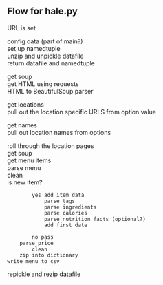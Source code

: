 ## Flow for hale.py

URL is set  

config data (part of main?)  
    set up namedtuple  
    unzip and unpickle datafile  
    return datafile and namedtuple  

get soup  
get HTML using requests  
HTML to BeautifulSoup parser

get locations  
pull out the location specific URLS from option value

get names  
pull out location names from options  

roll through the location pages  
get soup  
  get menu items  
  parse menu  
    clean  
        is new item?  
             
            yes add item data  
                parse tags  
                parse ingredients  
                parse calories  
                parse nutrition facts (optional?)
                add first date  
                  
            no pass  
        parse price  
            clean  
        zip into dictionary  
    write menu to csv  
repickle and rezip datafile  